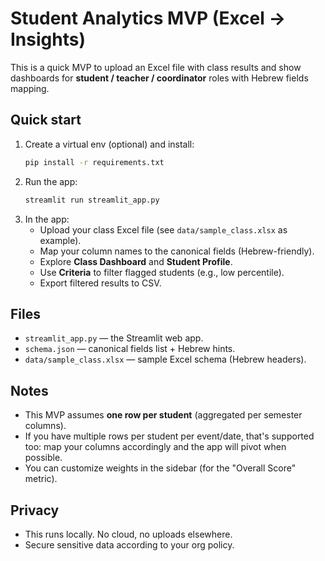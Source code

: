 # Student Analytics MVP (Excel → Insights)

This is a quick MVP to upload an Excel file with class results and show dashboards
for **student / teacher / coordinator** roles with Hebrew fields mapping.

## Quick start
1. Create a virtual env (optional) and install:
   ```bash
   pip install -r requirements.txt
   ```
2. Run the app:
   ```bash
   streamlit run streamlit_app.py
   ```
3. In the app:
   - Upload your class Excel file (see `data/sample_class.xlsx` as example).
   - Map your column names to the canonical fields (Hebrew-friendly).
   - Explore **Class Dashboard** and **Student Profile**.
   - Use **Criteria** to filter flagged students (e.g., low percentile).
   - Export filtered results to CSV.

## Files
- `streamlit_app.py` — the Streamlit web app.
- `schema.json` — canonical fields list + Hebrew hints.
- `data/sample_class.xlsx` — sample Excel schema (Hebrew headers).

## Notes
- This MVP assumes **one row per student** (aggregated per semester columns).
- If you have multiple rows per student per event/date, that's supported too:
  map your columns accordingly and the app will pivot when possible.
- You can customize weights in the sidebar (for the "Overall Score" metric).

## Privacy
- This runs locally. No cloud, no uploads elsewhere.
- Secure sensitive data according to your org policy.